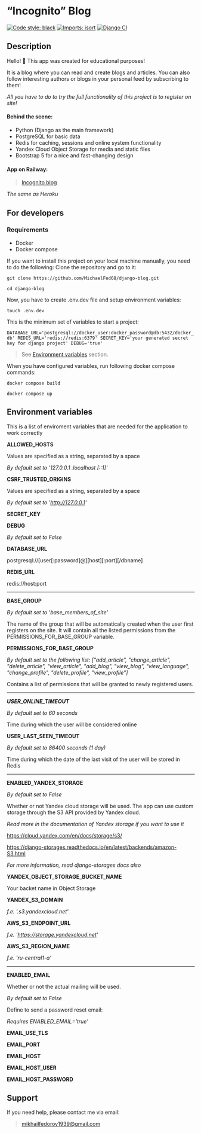 # “Incognito” Blog
[![Code style: black](https://img.shields.io/badge/code%20style-black-000000.svg)](https://github.com/psf/black)
[![Imports: isort](https://img.shields.io/badge/%20imports-isort-%231674b1?style=flat&labelColor=ef8336)](https://pycqa.github.io/isort/)
[![Django CI](https://github.com/MichaelFed68/django-blog/actions/workflows/github_actions.yaml/badge.svg?branch=main)](https://github.com/MichaelFed68/django-blog/actions)

## Description
Hello! 👋 This app was created for educational purposes!

It is a blog where you can read and create blogs and articles.
You can also follow interesting authors or blogs in your personal feed by subscribing to them!

*All you have to do to try the full functionality of this project is to register on site!*

#### Behind the scene:
- Python (Django as the main framework)
- PostgreSQL for basic data
- Redis for caching, sessions and online system functionality
- Yandex Cloud Object Storage for media and static files
- Bootstrap 5 for a nice and fast-changing design

#### App on Railway:
> [Incognito blog](https://incognito-blog.up.railway.app)

*The same as Heroku*

## For developers

### Requirements

* Docker
* Docker compose

If you want to install this project on your local machine manually, you need to do the following:
Clone the repository and go to it:

`git clone https://github.com/MichaelFed68/django-blog.git`

`cd django-blog`

Now, you have to create .env.dev file and setup environment variables:

`touch .env.dev`

This is the minimum set of variables to start a project:

``DATABASE_URL='postgresql://docker_user:docker_password@db:5432/docker_db'
REDIS_URL='redis://redis:6379'
SECRET_KEY='your generated secret key for django project'
DEBUG='true'``

>See [Environment variables](#environment-variables) section.

When you have configured variables, run following docker compose commands:

`docker compose build`

`docker compose up`

## Environment variables
This is a list of enviroment variables that are needed
for the application to work correctly

**ALLOWED_HOSTS**

Values are specified as a string, separated by a space

_By default set to '127.0.0.1 .localhost [::1]'_

**CSRF_TRUSTED_ORIGINS**

Values are specified as a string, separated by a space

_By default set to 'http://127.0.0.1'_

**SECRET_KEY**

**DEBUG**

_By default set to False_

**DATABASE_URL**

postgresql://[user[:password]@][host][:port][/dbname]

**REDIS_URL**

redis://host:port

---
**BASE_GROUP**

_By default set to 'base_members_of_site'_

The name of the group that will be automatically
created when the user first registers on the site.
It will contain all the listed permissions
from the PERMISSIONS_FOR_BASE_GROUP variable.

**PERMISSIONS_FOR_BASE_GROUP**

_By default set to the following list:
["add_article", "change_article", "delete_article", "view_article", "add_blog", "view_blog", "view_language", "change_profile", "delete_profile", "view_profile"]_

Contains a list of permissions that
will be granted to newly registered users.

---
***USER_ONLINE_TIMEOUT***

_By default set to 60 seconds_

Time during which the user will be considered online

**USER_LAST_SEEN_TIMEOUT**

_By default set to 86400 seconds (1 day)_

Time during which the date of the last visit of the user will be stored in Redis

---
**ENABLED_YANDEX_STORAGE**

_By default set to False_

Whether or not Yandex cloud storage will be used.
The app can use custom storage
through the S3 API provided by Yandex cloud.

_Read more in the documentation of Yandex storage
if you want to use it_

https://cloud.yandex.com/en/docs/storage/s3/

https://django-storages.readthedocs.io/en/latest/backends/amazon-S3.html

_For more information, read django-storages docs also_

**YANDEX_OBJECT_STORAGE_BUCKET_NAME**

Your backet name in Object Storage

**YANDEX_S3_DOMAIN**

_f.e. '.s3.yandexcloud.net'_

**AWS_S3_ENDPOINT_URL**

_f.e. 'https://storage.yandexcloud.net'_

**AWS_S3_REGION_NAME**

_f.e. 'ru-central1-a'_

---
**ENABLED_EMAIL**

Whether or not the actual mailing will be used.

_By default set to False_

Define to send a password reset email:

_Requires ENABLED_EMAIL='true'_

**EMAIL_USE_TLS**

**EMAIL_PORT**

**EMAIL_HOST**

**EMAIL_HOST_USER**

**EMAIL_HOST_PASSWORD**

## Support
If you need help, please contact me via email:
> mikhailfedorov1939@gmail.com
